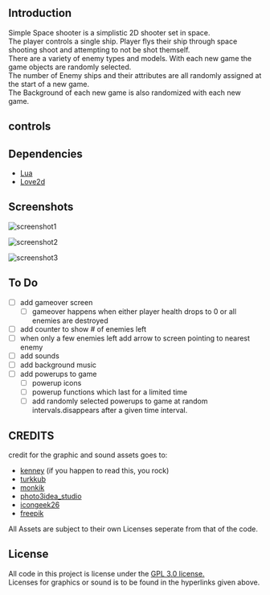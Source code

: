 ## Introduction  
   Simple Space shooter is a simplistic 2D shooter set in space.  
   The player controls a single ship. Player flys their ship through space shooting shoot and attempting to not be shot themself.  
   There are a variety of enemy types and models. With each new game the game objects are randomly selected.  
   The number of Enemy ships and their attributes are all randomly assigned at the start of a new game.  
   The Background of each new game is also randomized with each new game.  

## controls  


## Dependencies  
- [Lua](https://www.lua.org/)  
- [Love2d](https://love2d.org/)  


## Screenshots  
  ![screenshot1](/asset/img/screenshots/screenshot_1.png)  

  ![screenshot2](/asset/img/screenshots/screenshot_2.png)  

  ![screenshot3](/asset/img/screenshots/screenshot_3.png)  


## To Do 
- [ ] add gameover screen  
    - [ ] gameover happens when either player health drops to 0 or all enemies are destroyed  
- [ ] add counter to show # of enemies left  
- [ ] when only a few enemies left add arrow to screen pointing to nearest enemy  
- [ ] add sounds  
- [ ] add background music  
- [ ] add powerups to game   
    - [ ] powerup icons  
    - [ ] powerup functions which last for a limited time  
    - [ ] add randomly selected powerups to game at random intervals.disappears after a given time interval.  

## CREDITS  
credit for the graphic and sound assets goes to:  
- [kenney](https://kenney.nl/) (if you happen to read this, you rock)  
- [turkkub](https://www.flaticon.com/packs/universe-28?word=space)  
- [monkik](https://www.flaticon.com/packs/space-85?word=space)  
- [photo3idea_studio](https://www.flaticon.com/packs/space-126?word=space)  
- [icongeek26](https://www.flaticon.com/packs/space-230?word=space)  
- [freepik](https://www.flaticon.com/packs/space-elements?word=space&k=1609880618970)  

All Assets are subject to their own Licenses seperate from that of the code.  
    
## License  
All code in this project is license under the [GPL 3.0 license.](https://www.gnu.org/licenses/gpl-3.0.en.html)  
Licenses for graphics or sound is to be found in the hyperlinks given above.  
